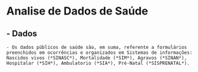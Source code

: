 # Analise de Dados de Saúde

## - Dados
    - Os dados públicos de saúde são, em suma, referente a formulários preenchidos em ocorrências e organizados em Sistemas de informações: Nascidos vivos (*SINASC*), Mortalidade (*SIM*), Agravos (*SINAN*), Hospitalar (*SIH*), Ambulatorio (*SIA*), Pré-Natal (*SISPRENATAL*). 